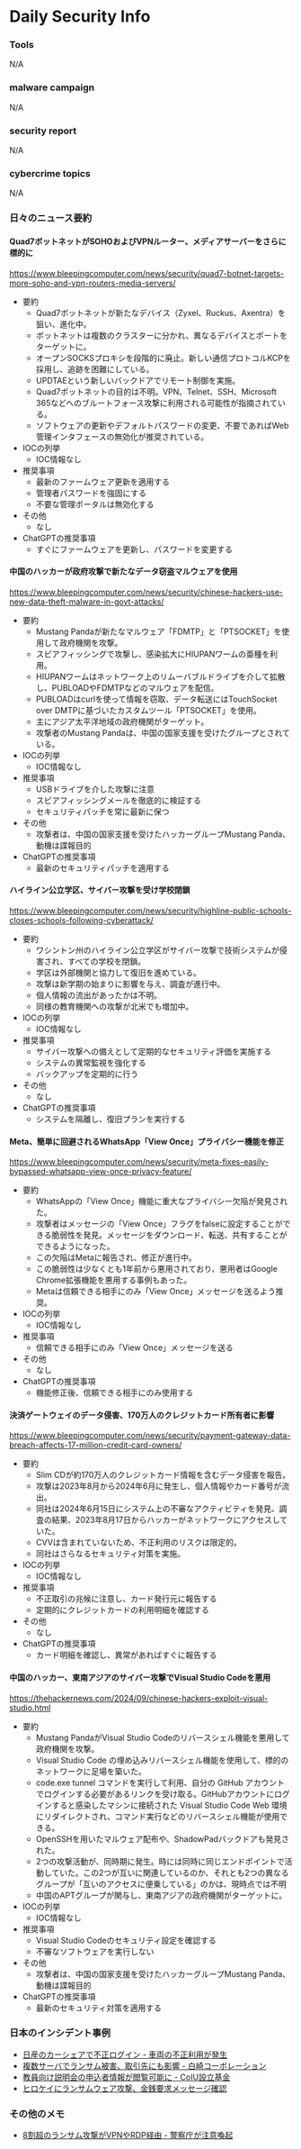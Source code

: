 # Daily Security Info

### Tools
N/A

### malware campaign
N/A

### security report
N/A

### cybercrime topics
N/A

### 日々のニュース要約

#### Quad7ボットネットがSOHOおよびVPNルーター、メディアサーバーをさらに標的に
https://www.bleepingcomputer.com/news/security/quad7-botnet-targets-more-soho-and-vpn-routers-media-servers/

- 要約
    - Quad7ボットネットが新たなデバイス（Zyxel、Ruckus、Axentra）を狙い、進化中。
    - ボットネットは複数のクラスターに分かれ、異なるデバイスとポートをターゲットに。
    - オープンSOCKSプロキシを段階的に廃止。新しい通信プロトコルKCPを採用し、追跡を困難にしている。
    - UPDTAEという新しいバックドアでリモート制御を実施。
    - Quad7ボットネットの目的は不明。VPN、Telnet、SSH、Microsoft 365などへのブルートフォース攻撃に利用される可能性が指摘されている。
    - ソフトウェアの更新やデフォルトパスワードの変更、不要であればWeb管理インタフェースの無効化が推奨されている。
- IOCの列挙
    - IOC情報なし
- 推奨事項
    - 最新のファームウェア更新を適用する
    - 管理者パスワードを強固にする
    - 不要な管理ポータルは無効化する
- その他
    - なし
- ChatGPTの推奨事項
    - すぐにファームウェアを更新し、パスワードを変更する

#### 中国のハッカーが政府攻撃で新たなデータ窃盗マルウェアを使用
https://www.bleepingcomputer.com/news/security/chinese-hackers-use-new-data-theft-malware-in-govt-attacks/

- 要約
    - Mustang Pandaが新たなマルウェア「FDMTP」と「PTSOCKET」を使用して政府機関を攻撃。
    - スピアフィッシングで攻撃し、感染拡大にHIUPANワームの亜種を利用。
    - HIUPANワームはネットワーク上のリムーバブルドライブを介して拡散し、PUBLOADやFDMTPなどのマルウェアを配信。
    - PUBLOADはcurlを使って情報を窃取、データ転送にはTouchSocket over DMTPに基づいたカスタムツール「PTSOCKET」を使用。
    - 主にアジア太平洋地域の政府機関がターゲット。
    - 攻撃者のMustang Pandaは、中国の国家支援を受けたグループとされている。
- IOCの列挙
    - IOC情報なし
- 推奨事項
    - USBドライブを介した攻撃に注意
    - スピアフィッシングメールを徹底的に検証する
    - セキュリティパッチを常に最新に保つ
- その他
    - 攻撃者は、中国の国家支援を受けたハッカーグループMustang Panda、動機は諜報目的
- ChatGPTの推奨事項
    - 最新のセキュリティパッチを適用する

#### ハイライン公立学区、サイバー攻撃を受け学校閉鎖
https://www.bleepingcomputer.com/news/security/highline-public-schools-closes-schools-following-cyberattack/

- 要約
    - ワシントン州のハイライン公立学区がサイバー攻撃で技術システムが侵害され、すべての学校を閉鎖。
    - 学区は外部機関と協力して復旧を進めている。
    - 攻撃は新学期の始まりに影響を与え、調査が進行中。
    - 個人情報の流出があったかは不明。
    - 同様の教育機関への攻撃が北米でも増加中。
- IOCの列挙
    - IOC情報なし
- 推奨事項
    - サイバー攻撃への備えとして定期的なセキュリティ評価を実施する
    - システムの異常監視を強化する
    - バックアップを定期的に行う
- その他
    - なし
- ChatGPTの推奨事項
    - システムを隔離し、復旧プランを実行する

#### Meta、簡単に回避されるWhatsApp「View Once」プライバシー機能を修正
https://www.bleepingcomputer.com/news/security/meta-fixes-easily-bypassed-whatsapp-view-once-privacy-feature/

- 要約
    - WhatsAppの「View Once」機能に重大なプライバシー欠陥が発見された。
    - 攻撃者はメッセージの「View Once」フラグをfalseに設定することができる脆弱性を発見。メッセージをダウンロード、転送、共有することができるようになった。
    - この欠陥はMetaに報告され、修正が進行中。
    - この脆弱性は少なくとも1年前から悪用されており、悪用者はGoogle Chrome拡張機能を悪用する事例もあった。
    - Metaは信頼できる相手にのみ「View Once」メッセージを送るよう推奨。
- IOCの列挙
    - IOC情報なし
- 推奨事項
    - 信頼できる相手にのみ「View Once」メッセージを送る
- その他
    - なし
- ChatGPTの推奨事項
    - 機能修正後、信頼できる相手にのみ使用する

#### 決済ゲートウェイのデータ侵害、170万人のクレジットカード所有者に影響
https://www.bleepingcomputer.com/news/security/payment-gateway-data-breach-affects-17-million-credit-card-owners/

- 要約
    - Slim CDが約170万人のクレジットカード情報を含むデータ侵害を報告。
    - 攻撃は2023年8月から2024年6月に発生し、個人情報やカード番号が流出。
    - 同社は2024年6月15日にシステム上の不審なアクティビティを発見、調査の結果、2023年8月17日からハッカーがネットワークにアクセスしていた。
    - CVVは含まれていないため、不正利用のリスクは限定的。
    - 同社はさらなるセキュリティ対策を実施。
- IOCの列挙
    - IOC情報なし
- 推奨事項
    - 不正取引の兆候に注意し、カード発行元に報告する
    - 定期的にクレジットカードの利用明細を確認する
- その他
    - なし
- ChatGPTの推奨事項
    - カード明細を確認し、異常があればすぐに報告する

#### 中国のハッカー、東南アジアのサイバー攻撃でVisual Studio Codeを悪用
https://thehackernews.com/2024/09/chinese-hackers-exploit-visual-studio.html

- 要約
    - Mustang PandaがVisual Studio Codeのリバースシェル機能を悪用して政府機関を攻撃。
    - Visual Studio Code の埋め込みリバースシェル機能を使用して、標的のネットワークに足場を築いた。
    - code.exe tunnel コマンドを実行して利用、自分の GitHub アカウントでログインする必要があるリンクを受け取る。GitHubアカウントにログインすると感染したマシンに接続された Visual Studio Code Web 環境にリダイレクトされ、コマンド実行などのリバースシェル機能が使用できる。
    - OpenSSHを用いたマルウェア配布や、ShadowPadバックドアも発見された。
    - 2つの攻撃活動が、同時期に発生。時には同時に同じエンドポイントで活動していた。この2つが互いに関連しているのか、それとも2つの異なるグループが「互いのアクセスに便乗している」のかは、現時点では不明
    - 中国のAPTグループが関与し、東南アジアの政府機関がターゲットに。
- IOCの列挙
    - IOC情報なし
- 推奨事項
    - Visual Studio Codeのセキュリティ設定を確認する
    - 不審なソフトウェアを実行しない
- その他
    - 攻撃者は、中国の国家支援を受けたハッカーグループMustang Panda、動機は諜報目的
- ChatGPTの推奨事項
    - 最新のセキュリティ対策を適用する

### 日本のインシデント事例
- [日産のカーシェアで不正ログイン - 車両の不正利用が発生](https://www.security-next.com/161487)
- [複数サーバでランサム被害、取引先にも影響 - 白崎コーポレーション](https://www.security-next.com/161537)
- [教員向け説明会の申込者情報が閲覧可能に - CoIU設立基金](https://www.security-next.com/161611)
- [ヒロケイにランサムウェア攻撃、金銭要求メッセージ確認](https://s.netsecurity.ne.jp/article/2024/09/09/51599.html)

### その他のメモ
- [8割超のランサム攻撃がVPNやRDP経由 - 警察庁が注意喚起](https://www.security-next.com/161657)